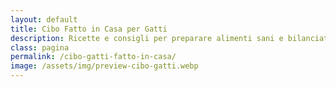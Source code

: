 ```yaml
---
layout: default
title: Cibo Fatto in Casa per Gatti
description: Ricette e consigli per preparare alimenti sani e bilanciati per il tuo gatto.
class: pagina
permalink: /cibo-gatti-fatto-in-casa/
image: /assets/img/preview-cibo-gatti.webp
---
```

